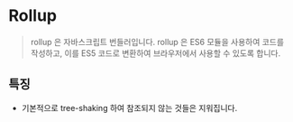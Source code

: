 # Rollup

> rollup 은 자바스크립트 번들러입니다. rollup 은 ES6 모듈을 사용하여 코드를 작성하고, 이를 ES5 코드로 변환하여 브라우저에서 사용할 수 있도록 합니다.

## 특징

- 기본적으로 tree-shaking 하여 참조되지 않는 것들은 지워집니다.